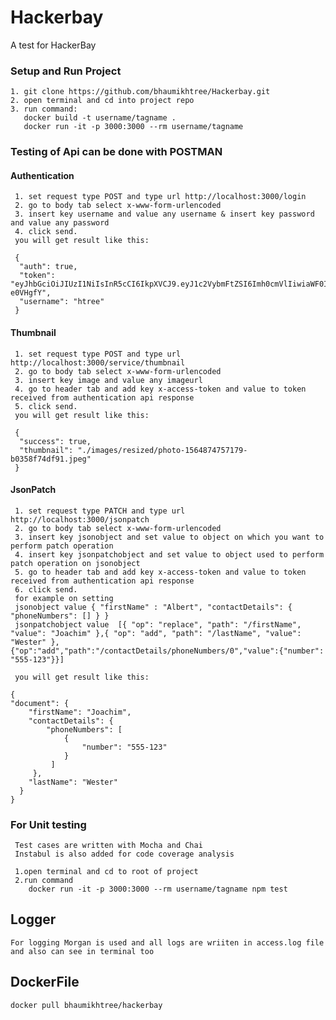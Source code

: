 # Hackerbay
A test for HackerBay

### Setup and Run Project

    1. git clone https://github.com/bhaumikhtree/Hackerbay.git
    2. open terminal and cd into project repo
    3. run command:
       docker build -t username/tagname .
       docker run -it -p 3000:3000 --rm username/tagname

### Testing of Api can be done  with POSTMAN
    
#### Authentication
     1. set request type POST and type url http://localhost:3000/login
     2. go to body tab select x-www-form-urlencoded
     3. insert key username and value any username & insert key password and value any password
     4. click send.
     you will get result like this:
     
     {
      "auth": true,
      "token": "eyJhbGciOiJIUzI1NiIsInR5cCI6IkpXVCJ9.eyJ1c2VybmFtZSI6Imh0cmVlIiwiaWF0IjoxNTg4MjU0MTQ3LCJleHAiOjE1ODgzNDA1NDd9.MFxQoSvqgTadcvYkDi89s9kU7pc4O98IUp5-e0VHgfY",
      "username": "htree"
     }

#### Thumbnail
     1. set request type POST and type url http://localhost:3000/service/thumbnail
     2. go to body tab select x-www-form-urlencoded
     3. insert key image and value any imageurl
     4. go to header tab and add key x-access-token and value to token received from authentication api response 
     5. click send.
     you will get result like this:
     
     {
      "success": true,
      "thumbnail": "./images/resized/photo-1564874757179-b0358f74df91.jpeg"
     }

#### JsonPatch
     1. set request type PATCH and type url http://localhost:3000/jsonpatch
     2. go to body tab select x-www-form-urlencoded
     3. insert key jsonobject and set value to object on which you want to perform patch operation
     4. insert key jsonpatchobject and set value to object used to perform patch operation on jsonobject
     5. go to header tab and add key x-access-token and value to token received from authentication api response 
     6. click send.
     for example on setting 
     jsonobject value { "firstName" : "Albert", "contactDetails": { "phoneNumbers": [] } } 
     jsonpatchobject value  [{ "op": "replace", "path": "/firstName", "value": "Joachim" },{ "op": "add", "path": "/lastName", "value": "Wester" },{"op":"add","path":"/contactDetails/phoneNumbers/0","value":{"number": "555-123"}}] 
     
     you will get result like this:
     
    {
    "document": {
        "firstName": "Joachim",
        "contactDetails": {
            "phoneNumbers": [
                {
                    "number": "555-123"
                }
             ]
         },
        "lastName": "Wester"
      }
    }


###  For Unit testing
     Test cases are written with Mocha and Chai
     Instabul is also added for code coverage analysis

     1.open terminal and cd to root of project
     2.run command
        docker run -it -p 3000:3000 --rm username/tagname npm test



## Logger
   
    For logging Morgan is used and all logs are wriiten in access.log file and also can see in terminal too

## DockerFile 
    docker pull bhaumikhtree/hackerbay


